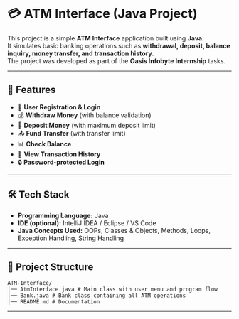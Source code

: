 # 💳 ATM Interface (Java Project)

This project is a simple **ATM Interface** application built using **Java**.  
It simulates basic banking operations such as **withdrawal, deposit, balance inquiry, money transfer, and transaction history**.  
The project was developed as part of the **Oasis Infobyte Internship** tasks.

---

## 🚀 Features
- 🔑 **User Registration & Login**
- 💰 **Withdraw Money** (with balance validation)
- 🏦 **Deposit Money** (with maximum deposit limit)
- 📤 **Fund Transfer** (with transfer limit)
- 📊 **Check Balance**
- 📜 **View Transaction History**
- 🔒 **Password-protected Login**

---

## 🛠️ Tech Stack
- **Programming Language:** Java  
- **IDE (optional):** IntelliJ IDEA / Eclipse / VS Code  
- **Java Concepts Used:** OOPs, Classes & Objects, Methods, Loops, Exception Handling, String Handling  

---

## 📂 Project Structure
```
ATM-Interface/
│── AtmInterface.java # Main class with user menu and program flow
│── Bank.java # Bank class containing all ATM operations
│── README.md # Documentation
```
---
